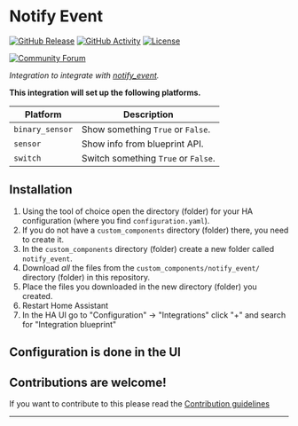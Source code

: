 # Notify Event

[![GitHub Release][releases-shield]][releases]
[![GitHub Activity][commits-shield]][commits]
[![License][license-shield]](LICENSE)

[![Community Forum][forum-shield]][forum]

_Integration to integrate with [notify_event][notify_event]._

**This integration will set up the following platforms.**

Platform | Description
-- | --
`binary_sensor` | Show something `True` or `False`.
`sensor` | Show info from blueprint API.
`switch` | Switch something `True` or `False`.

## Installation

1. Using the tool of choice open the directory (folder) for your HA configuration (where you find `configuration.yaml`).
1. If you do not have a `custom_components` directory (folder) there, you need to create it.
1. In the `custom_components` directory (folder) create a new folder called `notify_event`.
1. Download _all_ the files from the `custom_components/notify_event/` directory (folder) in this repository.
1. Place the files you downloaded in the new directory (folder) you created.
1. Restart Home Assistant
1. In the HA UI go to "Configuration" -> "Integrations" click "+" and search for "Integration blueprint"

## Configuration is done in the UI

<!---->

## Contributions are welcome!

If you want to contribute to this please read the [Contribution guidelines](CONTRIBUTING.md)

***

[notify_event]: https://github.com/josephabbey/ha_notify_event
[commits-shield]: https://img.shields.io/github/commit-activity/y/josephabbey/ha_notify_event.svg?style=for-the-badge
[commits]: https://github.com/josephabbey/ha_notify_event/commits/main
[forum-shield]: https://img.shields.io/badge/community-forum-brightgreen.svg?style=for-the-badge
[forum]: https://community.home-assistant.io/
[license-shield]: https://img.shields.io/github/license/josephabbey/ha_notify_event.svg?style=for-the-badge
[releases-shield]: https://img.shields.io/github/release/josephabbey/ha_notify_event.svg?style=for-the-badge
[releases]: https://github.com/josephabbey/ha_notify_event/releases
